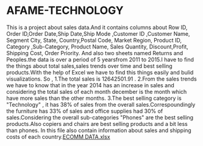 # AFAME-TECHNOLOGY
This is a project about sales data.And it contains columns about  Row ID,	Order ID,Order Date,Ship Date,Ship Mode	,Customer ID	,Customer Name,	Segment	City,	State,	Country,Postal Code,	Market	Region,	Product ID,	Category	,Sub-Category,	Product Name,	Sales	Quantity,	Discount,Profit,	Shipping Cost,	Order Priority.
And also two sheets named Returns and Peoples.the data is over a period of 5 yearsfrom 2011 to 2015.I have to find the things about total sales,sales trends over time and best selling products.With the help of Excel we have to find this things easily and bulid visualizations.
So , 1.The total sales is 12642501.91 .
2.From the sales trends we have to know that in the year 2014 has an increase in sales  and considering the total sales of each month december is the month which have more sales than the other months.
3.The best selling category is "Technology" , it has 38% of sales from the overall sales.Correspoundingly the furniture has 33% of sales and office supplies had 30% of sales.Considering the overall sub-categories "Phones" are the best selling products.Also copiers and chairs are best selling products and a bit less than phones.
In this file also contain information about sales and shipping costs of each country.[ECOMM DATA.xlsx](https://github.com/SARIKASAJU/AFAME-TECHNOLOGY/files/15435933/ECOMM.DATA.xlsx)
